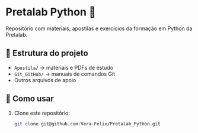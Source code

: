 # Pretalab Python 🐍

Repositório com materiais, apostilas e exercícios da formação em Python da Pretalab.

## 📂 Estrutura do projeto
- `Apostila/` → materiais e PDFs de estudo
- `Git_GitHub/` → manuais de comandos Git
- Outros arquivos de apoio

## 🚀 Como usar
1. Clone este repositório:
   ```bash
   git clone git@github.com:Vera-Felix/Pretalab_Python.git